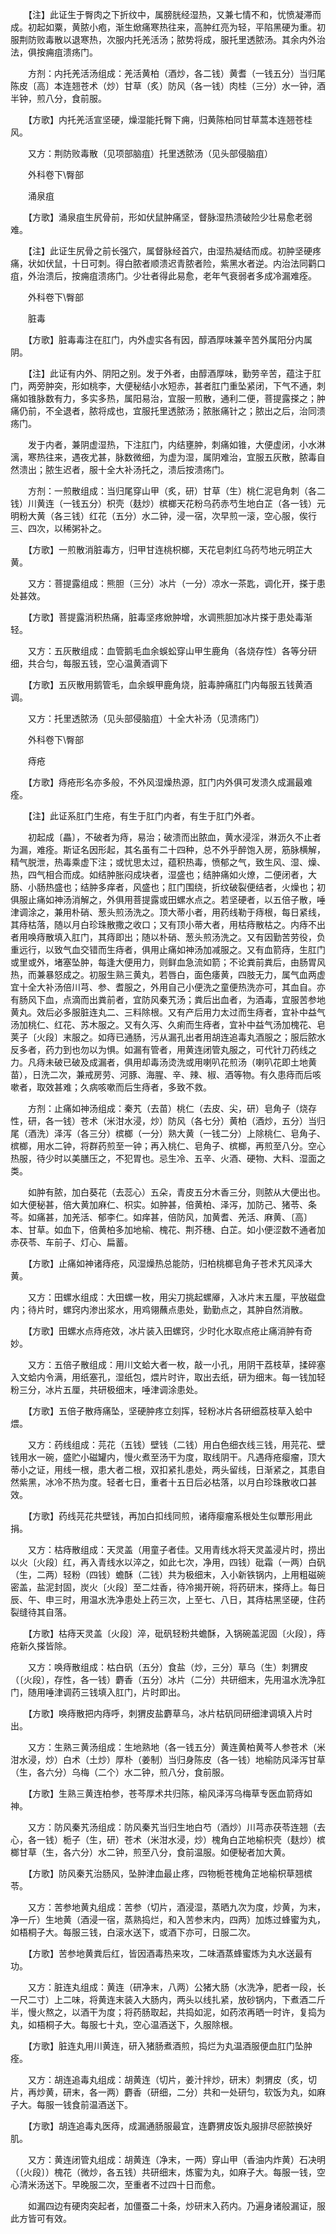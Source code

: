 <!-- { "loadSidebar": true } -->
　　【注】此证生于臀肉之下折纹中，属膀胱经湿热，又兼七情不和，忧愤凝滞而成。初起如粟，黄脓小疱，渐生焮痛寒热往来，高肿红亮为轻，平陷黑硬为重。初服荆防败毒散以退寒热，次服内托羌活汤；脓势将成，服托里透脓汤。其余内外治法，俱按痈疽溃疡门。

　　方剂：内托羌活汤组成：羌活黄柏（酒炒，各二钱）黄耆（一钱五分）当归尾陈皮〔高〕本连翘苍术（炒）甘草（炙）防风（各一钱）肉桂（三分）水一钟，酒半钟，煎八分，食前服。

　　【方歌】内托羌活宣坚硬，燥湿能托臀下痈，归黄陈柏同甘草蒿本连翘苍桂风。

　　又方：荆防败毒散（见项部脑疽）托里透脓汤（见头部侵脑疽）

　　外科卷下\臀部

　　涌泉疽

　　【方歌】涌泉疽生尻骨前，形如伏鼠肿痛坚，督脉湿热溃破险少壮易愈老弱难。

　　【注】此证生尻骨之前长强穴，属督脉经首穴，由湿热凝结而成。初肿坚硬疼痛，状如伏鼠，十日可刺。得白脓者顺溃迟青脓者险，紫黑水者逆。内治法同鹳口疽，外治溃后，按痈疽溃疡门。少壮者得此易愈，老年气衰弱者多成冷漏难痊。

　　外科卷下\臀部

　　脏毒

　　【方歌】脏毒毒注在肛门，内外虚实各有因，醇酒厚味兼辛苦外属阳分内属阴。

　　【注】此证有内外、阴阳之别。发于外者，由醇酒厚味，勤劳辛苦，蕴注于肛门，两旁肿突，形如桃李，大便秘结小水短赤，甚者肛门重坠紧闭，下气不通，刺痛如锥脉数有力，多实多热，属阳易治，宜服一煎散，通利二便，菩提露搽之；肿痛仍前，不全退者，脓将成也，宜服托里透脓汤；脓胀痛针之；脓出之后，治同溃疡门。

　　发于内者，兼阴虚湿热，下注肛门，内结壅肿，刺痛如锥，大便虚闭，小水淋漓，寒热往来，遇夜尤甚，脉数微细，为虚为湿，属阴难治，宜服五灰散，脓毒自然溃出；脓生迟者，服十全大补汤托之，溃后按溃疡门。

　　方剂：一煎散组成：当归尾穿山甲（炙，研）甘草（生）桃仁泥皂角刺（各二钱）川黄连（一钱五分）枳壳（麸炒）槟榔天花粉乌药赤芍生地白芷（各一钱）元明粉大黄（各三钱）红花（五分）水二钟，浸一宿，次早煎一滚，空心服，俟行三、四次，以稀粥补之。

　　【方歌】一煎散消脏毒方，归甲甘连桃枳榔，天花皂刺红乌药芍地元明芷大黄。

　　又方：菩提露组成：熊胆（三分）冰片（一分）凉水一茶匙，调化开，搽于患处甚效。

　　【方歌】菩提露消积热痛，脏毒坚疼焮肿增，水调熊胆加冰片搽于患处毒渐轻。

　　又方：五灰散组成：血管鹅毛血余蜈蚣穿山甲生鹿角（各烧存性）各等分研细，共合匀，每服五钱，空心温黄酒调下

　　【方歌】五灰散用鹅管毛，血余蜈甲鹿角烧，脏毒肿痛肛门内每服五钱黄酒调。

　　又方：托里透脓汤（见头部侵脑疽）十全大补汤（见溃疡门）

　　外科卷下\臀部

　　痔疮

　　【方歌】痔疮形名亦多般，不外风湿燥热源，肛门内外俱可发溃久成漏最难痊。

　　【注】此证系肛门生疮，有生于肛门内者，有生于肛门外者。

　　初起成〔畾〕，不破者为痔，易治；破溃而出脓血，黄水浸淫，淋沥久不止者为漏，难痊。斯证名因形起，其名虽有二十四种，总不外乎醉饱入房，筋脉横解，精气脱泄，热毒乘虚下注；或忧思太过，蕴积热毒，愤郁之气，致生风、湿、燥、热，四气相合而成。如结肿胀闷成块者，湿盛也；结肿痛如火燎，二便闭者，大肠、小肠热盛也；结肿多痒者，风盛也；肛门围绕，折纹破裂便结者，火燥也；初俱服止痛如神汤消解之，外俱用菩提露或田螺水点之。若坚硬者，以五倍子散，唾津调涂之，兼用朴硝、葱头煎汤洗之。顶大蒂小者，用药线勒于痔根，每日紧线，其痔枯落，随以月白珍珠散撒之收口；又有顶小蒂大者，用枯痔散枯之。内痔不出者用唤痔散填入肛门，其痔即出；随以朴硝、葱头煎汤洗之。又有因勤苦劳役，负重远行，以致气血交错而生痔者，俱用止痛如神汤加减服之。又有血箭痔，生肛门或里或外，堵塞坠肿，每逢大便用力，则鲜血急流如箭；不论粪前粪后，由肠胃风热，而兼暴怒成之。初服生熟三黄丸，若唇白，面色痿黄，四肢无力，属气血两虚宜十全大补汤倍川芎、参、耆服之，外用自己小便洗之童便热洗亦可，其血自。亦有肠风下血，点滴而出粪前者，宜防风秦艽汤；粪后出血者，为酒毒，宜服苦参地黄丸。效后必多服脏连丸二、三料除根。又有产后用力太过而生痔者，宜补中益气汤加桃仁、红花、苏木服之。又有久泻、久痢而生痔者，宜补中益气汤加槐花、皂荚子〔火段〕末服之。如痔已通肠，污从漏孔出者用胡连追毒丸酒服之；服后脓水反多者，药力到也勿以为惧。如漏有管者，用黄连闭管丸服之，可代针刀药线之力。凡痔未破已破及成漏者，俱用却毒汤烫洗或用喇叭花煎汤（喇叭花即土地黄苗），日洗二次，兼戒房劳、河豚、海腥、辛、辣、椒、酒等物。有久患痔而后咳嗽者，取效甚难；久病咳嗽而后生痔者，多致不救。

　　方剂：止痛如神汤组成：秦艽（去苗）桃仁（去皮、尖，研）皂角子（烧存性，研，各一钱）苍术（米泔水浸，炒）防风（各七分）黄柏（酒炒，五分）当归尾（酒洗）泽泻（各三分）槟榔（一分）熟大黄（一钱二分）上除桃仁、皂角子、槟榔，用水二钟，将群药煎至一钟；再入桃仁、皂角子、槟榔，再煎至八分。空心热服，待少时以美膳压之，不犯胃也。忌生冷、五辛、火酒、硬物、大料、湿面之类。

　　如肿有脓，加白葵花（去蕊心）五朵，青皮五分木香三分，则脓从大便出也。如大便秘甚，倍大黄加麻仁、枳实。如肿甚，倍黄柏、泽泻，加防己、猪苓、条芩。如痛甚，加羌活、郁李仁。如痒甚，倍防风，加黄耆、羌活、麻黄、〔高〕本、甘草。如血下，倍黄柏多加地榆、槐花、荆芥穗、白芷。如小便涩数不通者加赤茯苓、车前子、灯心、扁蓄。

　　【方歌】止痛如神诸痔疮，风湿燥热总能防，归柏桃榔皂角子苍术艽风泽大黄。

　　又方：田螺水组成：大田螺一枚，用尖刀挑起螺厣，入冰片末五厘，平放磁盘内；待片时，螺窍内渗出浆水，用鸡翎蘸点患处，勤勤点之，其肿自然消散。

　　【方歌】田螺水点痔疮效，冰片装入田螺窍，少时化水取点疮止痛消肿有奇妙。

　　又方：五倍子散组成：用川文蛤大者一枚，敲一小孔，用阴干荔枝草，揉碎塞入文蛤内令满，用纸塞孔，湿纸包，煨片时许，取出去纸，研为细末。每一钱加轻粉三分，冰片五厘，共研极细末，唾津调涂患处。

　　【方歌】五倍子散痔痛坠，坚硬肿疼立刻挥，轻粉冰片各研细荔枝草入蛤中煨。

　　又方：药线组成：芫花（五钱）壁钱（二钱）用白色细衣线三钱，用芫花、壁钱用水一碗，盛贮小磁罐内，慢火煮至汤干为度，取线阴干。凡遇痔疮瘿瘤，顶大蒂小之证，用线一根，患大者二根，双扣紧扎患处，两头留线，日渐紧之，其患自然紫黑，冰冷不热为度。轻者七日，重者十五日后必枯落，以月白珍珠散收口甚效。

　　【方歌】药线芫花共壁钱，再加白扣线同煎，诸痔瘿瘤系根处生似蕈形用此捐。

　　又方：枯痔散组成：天灵盖（用童子者佳。又用青线水将天灵盖浸片时，捞出以火〔火段〕红，再入青线水以淬之，如此七次，净用，四钱）砒霜（一两）白矾（生，二两）轻粉（四钱）蟾酥（二钱）共为极细末，入小新铁锅内，上用粗磁碗密盖，盐泥封固，炭火〔火段〕至二炷香，待冷揭开碗，将药研末，搽痔上。每日辰、午、申三时，用温水洗净患处上药三次，上至七、八日，其痔枯黑坚硬，住药裂缝待其自落。

　　【方歌】枯痔天灵盖〔火段〕淬，砒矾轻粉共蟾酥，入锅碗盖泥固〔火段〕，痔疮新久搽皆除。

　　又方：唤痔散组成：枯白矾（五分）食盐（炒，三分）草乌（生）刺猬皮（〔火段〕，存性，各一钱）麝香（五分）冰片（二分）共研细末，先用温水洗净肛门，随用唾津调药三钱填入肛门，片时即出。

　　【方歌】唤痔散把内痔呼，刺猬皮盐麝草乌，冰片枯矾同研细津调填入片时出。

　　又方：生熟三黄汤组成：生地熟地（各一钱五分）黄连黄柏黄芩人参苍术（米泔水浸，炒）白术（土炒）厚朴（姜制）当归身陈皮（各一钱）地榆防风泽泻甘草（生，各六分）乌梅（二个）水二钟，煎八分，食前服。

　　【方歌】生熟三黄连柏参，苍芩厚术共归陈，榆风泽泻乌梅草专医血箭痔如神。

　　又方：防风秦艽汤组成：防风秦艽当归生地白芍（酒炒）川芎赤茯苓连翘（去心，各一钱）栀子（生，研）苍术（米泔水浸，炒）槐角白芷地榆枳壳（麸炒）槟榔甘草（生，各六分）水二钟，煎至八分，食前温服。如便秘者加大黄。

　　【方歌】防风秦艽治肠风，坠肿津血最止疼，四物栀苍槐角芷地榆枳草翘槟苓。

　　又方：苦参地黄丸组成：苦参（切片，酒浸湿，蒸晒九次为度，炒黄，为末，净一斤）生地黄（酒浸一宿，蒸熟捣烂，和入苦参末内，四两）加炼过蜂蜜为丸，如梧桐子大。每服三钱，白滚水送下，或酒下亦可，日服二次。

　　【方歌】苦参地黄粪后红，皆因酒毒热来攻，二味酒蒸蜂蜜炼为丸水送最有功。

　　又方：脏连丸组成：黄连（研净末，八两）公猪大肠（水洗净，肥者一段，长一尺二寸）上二味，将黄连末装入大肠内，两头以线扎紧，放砂锅内，下煮酒二斤半，慢火熬之，以酒干为度；将药肠取起，共捣如泥，如药浓再晒一时许，复捣为丸，如梧桐子大。每服七十丸，空心温酒送下，久服除根。

　　【方歌】脏连丸用川黄连，研入猪肠煮酒煎，捣烂为丸温酒服便血肛门坠肿痊。

　　又方：胡连追毒丸组成：胡黄连（切片，姜汁拌炒，研末）刺猬皮（炙，切片，再炒黄，研末，各一两）麝香（研细，二分）共和一处研匀，软饭为丸，如麻子大。每服一钱食前温酒送下。

　　【方歌】胡连追毒丸医痔，成漏通肠服最宜，连麝猬皮饭丸服排尽瘀脓换好肌。

　　又方：黄连闭管丸组成：胡黄连（净末，一两）穿山甲（香油内炸黄）石决明（〔火段〕）槐花（微炒，各五钱）共研细末，炼蜜为丸，如麻子大。每服一钱，空心清米汤送下。早晚服二次，至重者不过四十日而愈。

　　如漏四边有硬肉突起者，加僵蚕二十条，炒研末入药内。乃遍身诸般漏证，服此方皆可有效。

